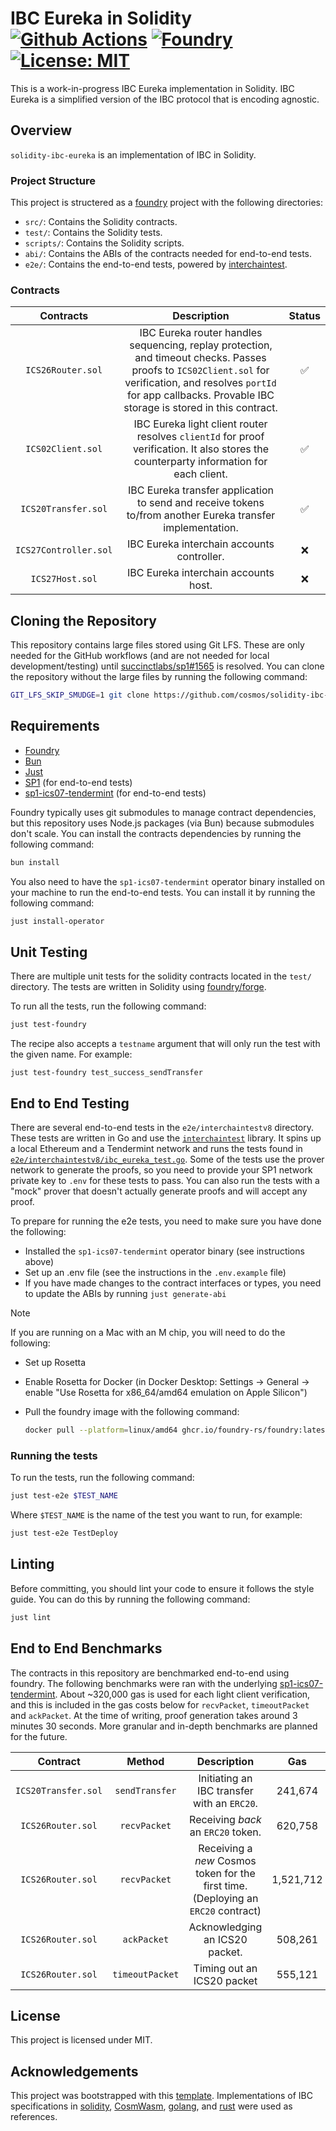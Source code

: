 # IBC Eureka in Solidity  [![Github Actions][gha-badge]][gha] [![Foundry][foundry-badge]][foundry] [![License: MIT][license-badge]][license]

[gha]: https://github.com/srdtrk/solidity-ibc-eureka/actions
[gha-badge]: https://github.com/srdtrk/solidity-ibc-eureka/actions/workflows/e2e.yml/badge.svg
[foundry]: https://getfoundry.sh/
[foundry-badge]: https://img.shields.io/badge/Built%20with-Foundry-FFDB1C.svg
[license]: https://opensource.org/licenses/MIT
[license-badge]: https://img.shields.io/badge/License-MIT-blue.svg

This is a work-in-progress IBC Eureka implementation in Solidity. IBC Eureka is a simplified version of the IBC protocol that is encoding agnostic.

## Overview

`solidity-ibc-eureka` is an implementation of IBC in Solidity.

### Project Structure

This project is structered as a [foundry](https://getfoundry.sh/) project with the following directories:

- `src/`: Contains the Solidity contracts.
- `test/`: Contains the Solidity tests.
- `scripts/`: Contains the Solidity scripts.
- `abi/`: Contains the ABIs of the contracts needed for end-to-end tests.
- `e2e/`: Contains the end-to-end tests, powered by [interchaintest](https://github.com/strangelove-ventures/interchaintest).

### Contracts

| **Contracts** | **Description** | **Status** |
|:---:|:---:|:---:|
| `ICS26Router.sol` | IBC Eureka router handles sequencing, replay protection, and timeout checks. Passes proofs to `ICS02Client.sol` for verification, and resolves `portId` for app callbacks. Provable IBC storage is stored in this contract.  | ✅ |
| `ICS02Client.sol` | IBC Eureka light client router resolves `clientId` for proof verification. It also stores the counterparty information for each client. | ✅ |
| `ICS20Transfer.sol` | IBC Eureka transfer application to send and receive tokens to/from another Eureka transfer implementation. | ✅ |
| `ICS27Controller.sol` | IBC Eureka interchain accounts controller. | ❌ |
| `ICS27Host.sol` | IBC Eureka interchain accounts host. | ❌ |

## Cloning the Repository

This repository contains large files stored using Git LFS. These are only needed for the GitHub workflows (and are not needed for local development/testing) until [succinctlabs/sp1#1565](https://github.com/succinctlabs/sp1/issues/1565) is resolved. You can clone the repository without the large files by running the following command:

```sh
GIT_LFS_SKIP_SMUDGE=1 git clone https://github.com/cosmos/solidity-ibc-eureka
```

## Requirements

- [Foundry](https://book.getfoundry.sh/getting-started/installation)
- [Bun](https://bun.sh/)
- [Just](https://just.systems/man/en/)
- [SP1](https://succinctlabs.github.io/sp1/getting-started/install.html) (for end-to-end tests)
- [sp1-ics07-tendermint](https://github.com/cosmos/sp1-ics07-tendermint) (for end-to-end tests)

Foundry typically uses git submodules to manage contract dependencies, but this repository uses Node.js packages (via Bun) because submodules don't scale. You can install the contracts dependencies by running the following command:

```sh
bun install
```

You also need to have the `sp1-ics07-tendermint` operator binary installed on your machine to run the end-to-end tests. You can install it by running the following command:

```sh
just install-operator
```

## Unit Testing

There are multiple unit tests for the solidity contracts located in the `test/` directory. The tests are written in Solidity using [foundry/forge](https://book.getfoundry.sh/forge/writing-tests).

To run all the tests, run the following command:

```sh
just test-foundry
```

The recipe also accepts a `testname` argument that will only run the test with the given name. For example:

```shell
just test-foundry test_success_sendTransfer
```

## End to End Testing

There are several end-to-end tests in the `e2e/interchaintestv8` directory. These tests are written in Go and use the [`interchaintest`](https://github.com/strangelove-ventures/interchaintest) library. 
It spins up a local Ethereum and a Tendermint network and runs the tests found in [`e2e/interchaintestv8/ibc_eureka_test.go`](e2e/interchaintestv8/ibc_eureka_test.go). 
Some of the tests use the prover network to generate the proofs, so you need to provide your SP1 network private key to `.env` for these tests to pass.
You can also run the tests with a "mock" prover that doesn't actually generate proofs and will accept any proof.

To prepare for running the e2e tests, you need to make sure you have done the following:
* Installed the `sp1-ics07-tendermint` operator binary (see instructions above)
* Set up an .env file (see the instructions in the `.env.example` file)
* If you have made changes to the contract interfaces or types, you need to update the ABIs by running `just generate-abi`

> [!NOTE]
> If you are running on a Mac with an M chip, you will need to do the following:
> - Set up Rosetta
> - Enable Rosetta for Docker (in Docker Desktop: Settings -> General -> enable "Use Rosetta for x86_64/amd64 emulation on Apple Silicon")
> - Pull the foundry image with the following command:
> 
>     ```sh
>     docker pull --platform=linux/amd64 ghcr.io/foundry-rs/foundry:latest
>     ```

### Running the tests

To run the tests, run the following command:

```sh
just test-e2e $TEST_NAME
```

Where `$TEST_NAME` is the name of the test you want to run, for example:

```sh
just test-e2e TestDeploy
```

## Linting

Before committing, you should lint your code to ensure it follows the style guide. You can do this by running the following command:

```sh
just lint
```

## End to End Benchmarks

The contracts in this repository are benchmarked end-to-end using foundry. The following benchmarks were ran with the underlying [sp1-ics07-tendermint](https://github.com/cosmos/sp1-ics07-tendermint). About ~320,000 gas is used for each light client verification, and this is included in the gas costs below for `recvPacket`, `timeoutPacket` and `ackPacket`. At the time of writing, proof generation takes around 3 minutes 30 seconds. More granular and in-depth benchmarks are planned for the future.

| **Contract** | **Method** | **Description** | **Gas** |
|:---:|:---:|:---:|:---:|
| `ICS20Transfer.sol` | `sendTransfer` | Initiating an IBC transfer with an `ERC20`. | 241,674 |
| `ICS26Router.sol` | `recvPacket` | Receiving _back_ an `ERC20` token. | 620,758 |
| `ICS26Router.sol` | `recvPacket` | Receiving a _new_ Cosmos token for the first time. (Deploying an `ERC20` contract) | 1,521,712 |
| `ICS26Router.sol` | `ackPacket` | Acknowledging an ICS20 packet. | 508,261 |
| `ICS26Router.sol` | `timeoutPacket` | Timing out an ICS20 packet | 555,121 |

## License

This project is licensed under MIT.

## Acknowledgements

This project was bootstrapped with this [template](https://github.com/PaulRBerg/foundry-template). Implementations of IBC specifications in [solidity](https://github.com/hyperledger-labs/yui-ibc-solidity/), [CosmWasm](https://github.com/srdtrk/cw-ibc-lite), [golang](https://github.com/cosmos/ibc-go), and [rust](https://github.com/cosmos/ibc-rs) were used as references.
